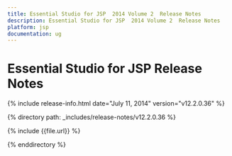 ```yaml
---
title: Essential Studio for JSP  2014 Volume 2  Release Notes  
description: Essential Studio for JSP  2014 Volume 2  Release Notes  
platform: jsp
documentation: ug
---
```


# Essential Studio for JSP  Release Notes  

{% include release-info.html date="July 11, 2014"  version="v12.2.0.36" %} 


{% directory path: _includes/release-notes/v12.2.0.36 %}

{% include {{file.url}} %}

{% enddirectory %}